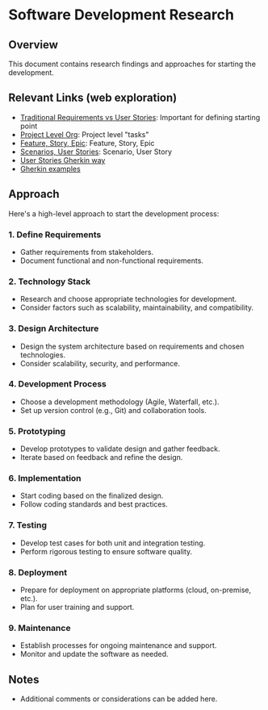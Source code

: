 # Software Development Research

## Overview
This document contains research findings and approaches for starting the development.

## Relevant Links (web exploration)
- [Traditional Requirements vs User Stories](https://www.cmcrossroads.com/article/defining-requirement-types-traditional-vs-use-cases-vs-user-stories#:~:text=To%20sum%20up%20the%20differences,with%20a%20built-in%20imprecision): Important for defining starting point
- [Project Level Org](https://www.goretro.ai/post/agile-epic-story-feature-task#:~:text=Features%20provide%20more%20detail%20on,individual%20team%20members%20for%20completion): Project level "tasks"
- [Feature, Story, Epic](https://airfocus.com/glossary/feature-story-epics/): Feature, Story, Epic
- [Scenarios, User Stories](https://www.akendi.com/blog/scenarios-user-stories-and-use-casesoh-my/#:~:text=Scenarios%20are%20created%20by%20user,developers%20to%20help%20with%20testing): Scenario, User Story
- [User Stories Gherkin way](https://medium.com/@nic/writing-user-stories-with-gherkin-dda63461b1d2)
- [Gherkin examples](https://www.businessanalysisexperts.com/gherkin-user-stories-given-when-then-examples/)



## Approach
Here's a high-level approach to start the development process:

### 1. Define Requirements
- Gather requirements from stakeholders.
- Document functional and non-functional requirements.

### 2. Technology Stack
- Research and choose appropriate technologies for development.
- Consider factors such as scalability, maintainability, and compatibility.

### 3. Design Architecture
- Design the system architecture based on requirements and chosen technologies.
- Consider scalability, security, and performance.

### 4. Development Process
- Choose a development methodology (Agile, Waterfall, etc.).
- Set up version control (e.g., Git) and collaboration tools.

### 5. Prototyping
- Develop prototypes to validate design and gather feedback.
- Iterate based on feedback and refine the design.

### 6. Implementation
- Start coding based on the finalized design.
- Follow coding standards and best practices.

### 7. Testing
- Develop test cases for both unit and integration testing.
- Perform rigorous testing to ensure software quality.

### 8. Deployment
- Prepare for deployment on appropriate platforms (cloud, on-premise, etc.).
- Plan for user training and support.

### 9. Maintenance
- Establish processes for ongoing maintenance and support.
- Monitor and update the software as needed.

## Notes
- Additional comments or considerations can be added here.
